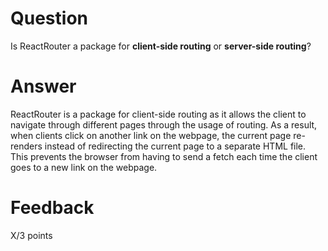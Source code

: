 # Question

Is ReactRouter a package for **client-side routing** or **server-side routing**?

# Answer

ReactRouter is a package for client-side routing as it allows the client to navigate through different pages through the usage of routing. As a result, when clients click on another link on the webpage, the current page re-renders instead of redirecting the current page to a separate HTML file. This prevents the browser from having to send a fetch each time the client goes to a new link on the webpage.

# Feedback

X/3 points
